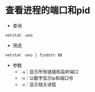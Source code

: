 # 查看进程的端口和pid
* 查询
```
netstat -ano
```
* 筛选
```
netstat -ano | findstr 80
```
* 参数
  - `-a`：显示所有链接和监听端口
  - `-n`：以数字显示ip和端口号
  - `-o`：显示相关进程
